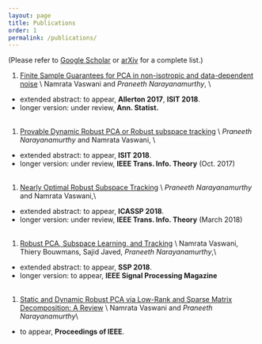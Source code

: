 ```yaml
---
layout: page
title: Publications
order: 1
permalink: /publications/
---
```


(Please refer to [Google Scholar](https://scholar.google.com/citations?user=oCNli74AAAAJ&hl=en&authuser=1) or [arXiv](https://arxiv.org/find/all/1/all:+AND+praneeth+narayanamurthy/0/1/0/all/0/1) for a complete list.)

1. [Finite Sample Guarantees for PCA in non-isotropic and data-dependent noise](https://arxiv.org/abs/1709.06255) \\
Namrata Vaswani and *Praneeth Narayanamurthy*, \\
  - extended abstract: to appear, **Allerton 2017**, **ISIT 2018**.
  - longer version: under review, **Ann. Statist.** 
<br><br>
1. [Provable Dynamic Robust PCA or Robust subspace tracking](https://arxiv.org/abs/1705.08948) \\
*Praneeth Narayanamurthy* and Namrata Vaswani, \\
  - extended abstract: to appear, **ISIT 2018**.
  - longer version: under review, **IEEE Trans. Info. Theory** (Oct. 2017)
<br><br>
1. [Nearly Optimal Robust Subspace Tracking](https://arxiv.org/abs/1712.06061) \\
*Praneeth Narayanamurthy* and Namrata Vaswani,\\
  - extended abstract: to appear, **ICASSP 2018**.
  - longer version: under review, **IEEE Trans. Info. Theory** (March 2018)
<br><br>
1. [Robust PCA, Subspace Learning, and Tracking](https://arxiv.org/abs/1711.09492) \\
Namrata Vaswani, Thiery Bouwmans, Sajid Javed, *Praneeth Narayanamurthy*,\\
  - extended abstract: to appear, **SSP 2018**.
  - longer version: to appear, **IEEE Signal Processing Magazine**
<br><br>
1. [Static and Dynamic Robust PCA via Low-Rank and Sparse Matrix Decomposition: A Review](https://arxiv.org/abs/1803.00651) \\
Namrata Vaswani and *Praneeth Narayanamurthy*\\
  - to appear, **Proceedings of IEEE**.




